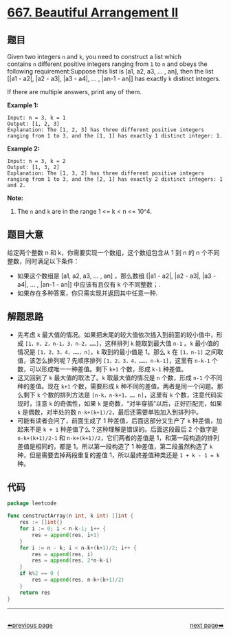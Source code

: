 # [667. Beautiful Arrangement II](https://leetcode.com/problems/beautiful-arrangement-ii/)


## 题目

Given two integers `n` and `k`, you need to construct a list which contains `n` different positive integers ranging from `1` to `n` and obeys the following requirement:Suppose this list is [a1, a2, a3, ... , an], then the list [|a1 - a2|, |a2 - a3|, |a3 - a4|, ... , |an-1 - an|] has exactly `k` distinct integers.

If there are multiple answers, print any of them.

**Example 1:**

```
Input: n = 3, k = 1
Output: [1, 2, 3]
Explanation: The [1, 2, 3] has three different positive integers ranging from 1 to 3, and the [1, 1] has exactly 1 distinct integer: 1.
```

**Example 2:**

```
Input: n = 3, k = 2
Output: [1, 3, 2]
Explanation: The [1, 3, 2] has three different positive integers ranging from 1 to 3, and the [2, 1] has exactly 2 distinct integers: 1 and 2.
```

**Note:**

1. The `n` and `k` are in the range 1 <= k < n <= 10^4.

## 题目大意

给定两个整数 n 和 k，你需要实现一个数组，这个数组包含从 1 到 n 的 n 个不同整数，同时满足以下条件：

- 如果这个数组是 [a1, a2, a3, ... , an] ，那么数组 [|a1 - a2|, |a2 - a3|, |a3 - a4|, ... , |an-1 - an|] 中应该有且仅有 k 个不同整数；.
- 如果存在多种答案，你只需实现并返回其中任意一种.

## 解题思路

- 先考虑 `k` 最大值的情况。如果把末尾的较大值依次插入到前面的较小值中，形成 `[1，n，2，n-1，3，n-2，……]`，这样排列 `k` 能取到最大值 `n-1` 。`k` 最小值的情况是 `[1，2，3，4，……，n]`，`k` 取到的最小值是 1。那么 `k` 在 `[1，n-1]` 之间取值，该怎么排列呢？先顺序排列 `[1，2，3，4，……，n-k-1]`，这里有 `n-k-1` 个数，可以形成唯一一种差值。剩下 `k+1` 个数，形成 `k-1` 种差值。
- 这又回到了 `k` 最大值的取法了。`k` 取最大值的情况是 `n` 个数，形成 `n-1` 个不同种的差值。现在 `k+1` 个数，需要形成 `k` 种不同的差值。两者是同一个问题。那么剩下 `k` 个数的排列方法是 `[n-k，n-k+1，…，n]`，这里有 `k` 个数，注意代码实现时，注意 `k` 的奇偶性，如果 `k` 是奇数，“对半穿插”以后，正好匹配完，如果 `k` 是偶数，对半处的数 `n-k+(k+1)/2`，最后还需要单独加入到排列中。
- 可能有读者会问了，前面生成了 1 种差值，后面这部分又生产了 `k` 种差值，加起来不是 `k + 1` 种差值了么？这种理解是错误的。后面这段最后 2 个数字是 `n-k+(k+1)/2-1` 和 `n-k+(k+1)/2`，它们两者的差值是 1，和第一段构造的排列差值是相同的，都是 1。所以第一段构造了 1 种差值，第二段虽然构造了 `k` 种，但是需要去掉两段重复的差值 1，所以最终差值种类还是 `1 + k - 1 = k` 种。

## 代码

```go
package leetcode

func constructArray(n int, k int) []int {
	res := []int{}
	for i := 0; i < n-k-1; i++ {
		res = append(res, i+1)
	}
	for i := n - k; i < n-k+(k+1)/2; i++ {
		res = append(res, i)
		res = append(res, 2*n-k-i)
	}
	if k%2 == 0 {
		res = append(res, n-k+(k+1)/2)
	}
	return res
}
```



----------------------------------------------
<div style="display: flex;justify-content: space-between;align-items: center;">
<p><a href="https://books.halfrost.com/leetcode/ChapterFour/0600~0699/0665.Non-decreasing-Array/">⬅️previous page</a></p>
<p><a href="https://books.halfrost.com/leetcode/ChapterFour/0600~0699/0668.Kth-Smallest-Number-in-Multiplication-Table/">next page➡️</a></p>
</div>
